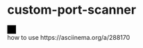 <h1> custom-port-scanner </h1>
<div class=bloking style="width:20px;height:20px;background-color:black;"></div>
how to use
https://asciinema.org/a/288170
